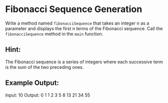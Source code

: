 # Fibonacci Sequence Generation

Write a method named `fibonacciSequence` that takes an integer n as a parameter and 
displays the first n terms of the Fibonacci sequence.
Call the `fibonacciSequence` method in the `main` function.

## Hint:
The Fibonacci sequence is a series of integers where each successive term 
is the sum of the two preceding ones.

## Example Output:

Input: 10
Output: 0 1 1 2 3 5 8 13 21 34 55
